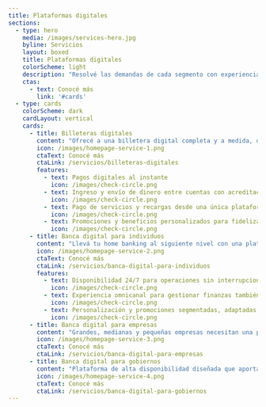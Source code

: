 ```yaml
---
title: Plataformas digitales
sections:
  - type: hero
    media: /images/services-hero.jpg
    byline: Servicios
    layout: boxed
    title: Plataformas digitales
    colorScheme: light
    description: "Resolvé las demandas de cada segmento con experiencias digitales personalizadas y exclusivas."
    ctas:
      - text: Conocé más
        link: '#cards'
  - type: cards
    colorScheme: dark
    cardLayout: vertical
    cards:
      - title: Billeteras digitales
        content: "Ofrecé a una billetera digital completa y a medida, que permite pagar desde el celular con total fluidez."
        icon: /images/homepage-service-1.png
        ctaText: Conocé más
        ctaLink: /servicios/billeteras-digitales
        features:
          - text: Pagos digitales al instante
            icon: /images/check-circle.png
          - text: Ingreso y envío de dinero entre cuentas con acreditación inmediata.
            icon: /images/check-circle.png
          - text: Pago de servicios y recargas desde una única plataforma.
            icon: /images/check-circle.png
          - text: Promociones y beneficios personalizados para fidelizar clientes.
            icon: /images/check-circle.png
      - title: Banca digital para individuos
        content: "Llevá tu home banking al siguiente nivel con una plataforma diseñada para simplificar la gestión financiera y mejorar la experiencia de tus clientes."
        icon: /images/homepage-service-2.png
        ctaText: Conocé más
        ctaLink: /servicios/banca-digital-para-individuos
        features:
          - text: Disponibilidad 24/7 para operaciones sin interrupciones.
            icon: /images/check-circle.png
          - text: Experiencia omnicanal para gestionar finanzas también desde el celular.
            icon: /images/check-circle.png
          - text: Personalización y promociones segmentadas, adaptadas a cada cliente.
            icon: /images/check-circle.png
      - title: Banca digital para empresas
        content: "Grandes, medianas y pequeñas empresas necesitan una plataforma que evolucione con su negocio. Brindales una herramienta flexible y con un alto nivel de configuración que se adapte a cada una de ellas."
        icon: /images/homepage-service-3.png
        ctaText: Conocé más
        ctaLink: /servicios/banca-digital-para-empresas
      - title: Banca digital para gobiernos
        content: "Plataforma de alta disponibilidad diseñada que aporta agilidad y transparencia en la gestión pública. Con servicios personalizados, seguridad certificada y un diseño intuitivo."
        icon: /images/homepage-service-4.png
        ctaText: Conocé más
        ctaLink: /servicios/banca-digital-para-gobiernos
---
```

